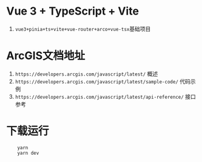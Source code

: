 # Vue 3 + TypeScript + Vite

1. `vue3+pinia+ts+vite+vue-router+arco+vue-tsx`基础项目

# ArcGIS文档地址

1. `https://developers.arcgis.com/javascript/latest/` 概述
2. `https://developers.arcgis.com/javascript/latest/sample-code/` 代码示例
3. `https://developers.arcgis.com/javascript/latest/api-reference/` 接口参考

# 下载运行
```
    yarn 
    yarn dev
```